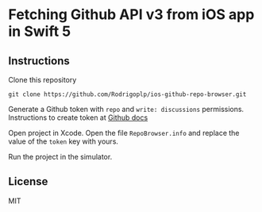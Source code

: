 # Fetching Github API v3 from iOS app in Swift 5

## Instructions

Clone this repository

	git clone https://github.com/Rodrigoplp/ios-github-repo-browser.git

Generate a Github token with `repo` and `write: discussions` permissions. Instructions to create token at [Github docs](https://help.github.com/en/articles/creating-a-personal-access-token-for-the-command-line)

Open project in Xcode. Open the file `RepoBrowser.info` and replace the value of the `token` key with yours.

Run the project in the simulator.

## License

MIT
